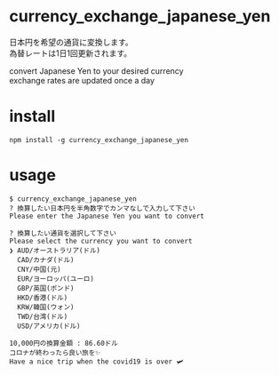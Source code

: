 # currency_exchange_japanese_yen

日本円を希望の通貨に変換します。  
為替レートは1日1回更新されます。

convert Japanese Yen to your desired currency  
exchange rates are updated once a day

# install

 ```
 npm install -g currency_exchange_japanese_yen
 ```

# usage

```
$ currency_exchange_japanese_yen
? 換算したい日本円を半角数字でカンマなしで入力して下さい
Please enter the Japanese Yen you want to convert
```

```
? 換算したい通貨を選択して下さい
Please select the currency you want to convert
❯ AUD/オーストラリア(ドル)
  CAD/カナダ(ドル)
  CNY/中国(元)
  EUR/ヨーロッパ(ユーロ)
  GBP/英国(ポンド)
  HKD/香港(ドル)
  KRW/韓国(ウォン)
  TWD/台湾(ドル)
  USD/アメリカ(ドル) 
```

```
10,000円の換算金額 : 86.60ドル
コロナが終わったら良い旅を✨
Have a nice trip when the covid19 is over 🛩️
```
